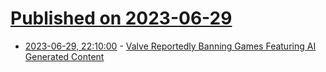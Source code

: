 # [Published on 2023-06-29](index.md)

* [2023-06-29, 22:10:00](https://games.slashdot.org/story/23/06/29/1942212/valve-reportedly-banning-games-featuring-ai-generated-content?utm_source=rss1.0mainlinkanon&utm_medium=feed) - [Valve Reportedly Banning Games Featuring AI Generated Content](https://games.slashdot.org/story/23/06/29/1942212/valve-reportedly-banning-games-featuring-ai-generated-content?utm_source=rss1.0mainlinkanon&utm_medium=feed)
